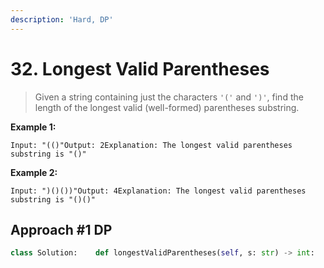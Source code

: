 ```yaml
---
description: 'Hard, DP'
---
```


# 32. Longest Valid Parentheses

> Given a string containing just the characters `'('` and `')'`, find the length of the longest valid \(well-formed\) parentheses substring.

**Example 1:**

```text
Input: "(()"Output: 2Explanation: The longest valid parentheses substring is "()"
```

**Example 2:**

```text
Input: ")()())"Output: 4Explanation: The longest valid parentheses substring is "()()"
```

## Approach \#1 DP

```python
class Solution:    def longestValidParentheses(self, s: str) -> int:        if not s:            return 0                n = len(s)        dp = [0] * (n + 1)        stack = []                for i in range(n):            if s[i] == '(':                stack.append(i)            else:                # 只要之前有剩余'('之后若第一次出现')'那这这个')'和上一个'(' 组成的vaild括号之间的一定也是vaild的                # 两种情况会导致invalid: 1.数量不一致无法成对 2.出现顺序不对导致成对但是不成顺序                if stack:                    p = stack.pop()                    # 因为保证i只会到 n - 1 所以可以用 i + 1递推                    dp[i + 1] = dp[p] + i - p + 1                return max(dp)
```

